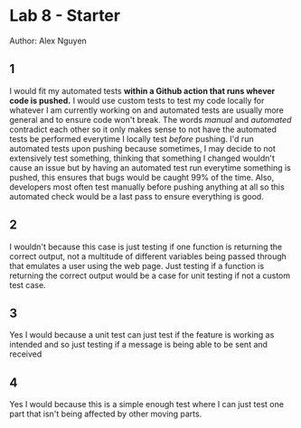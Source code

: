 # Lab 8 - Starter

Author: Alex Nguyen

## 1
I would fit my automated tests 
**within a Github action that runs whever code is pushed.** 
I would use custom tests to test my code locally for whatever I am currently 
working on and automated tests are usually more general and to ensure code won't
break. The words *manual* and *automated* contradict each other so it 
only makes sense to not have the automated tests be performed everytime I 
locally test *before* pushing. I'd run automated tests upon pushing because 
sometimes, I may decide to not extensively test something, thinking that something
I changed wouldn't cause an issue but by having an automated test run everytime 
something is pushed, this ensures that bugs would be caught 99% of the time. Also,
developers most often test manually before pushing anything at all so this automated
check would be a last pass to ensure everything is good.

## 2
I wouldn't because this case is just testing if one function is returning the 
correct output, not a multitude of different variables being passed through that
 emulates a user using the web page. Just testing if a function is returning the
 correct output would be a case for unit testing if not a custom test case.

## 3
Yes I would because a unit test can just test if the feature is working as intended
and so just testing if a message is being able to be sent and received 

## 4
Yes I would because this is a simple enough test where I can just test one part 
that isn't being affected by other moving parts. 